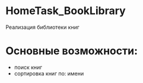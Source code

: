 # HomeTask_BookLibrary
Реализация библиотеки книг
# Основные возможности:
* поиск книг
* сортировка книг по: имени
